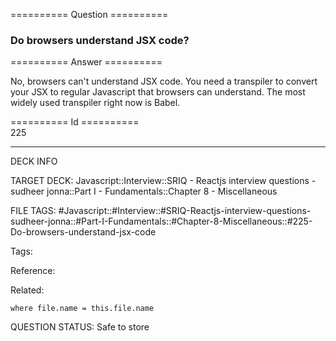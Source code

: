 ========== Question ==========  

### Do browsers understand JSX code?  

========== Answer ==========  

No, browsers can't understand JSX code. You need a transpiler to convert your
JSX to regular Javascript that browsers can understand. The most widely used
transpiler right now is Babel.

========== Id ==========  
225

---

DECK INFO

TARGET DECK: Javascript::Interview::SRIQ - Reactjs interview questions - sudheer jonna::Part I - Fundamentals::Chapter 8 - Miscellaneous

FILE TAGS: #Javascript::#Interview::#SRIQ-Reactjs-interview-questions-sudheer-jonna::#Part-I-Fundamentals::#Chapter-8-Miscellaneous::#225-Do-browsers-understand-jsx-code

Tags:

Reference:

Related:

```dataview
where file.name = this.file.name
```
QUESTION STATUS: Safe to store
